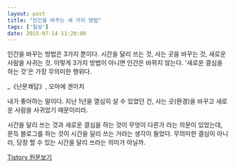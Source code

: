 ```yaml
---
layout: post
title: "인간을 바꾸는 세 가지 방법"
tags: ['일상']
date: 2015-07-14 11:20:00
---
```

인간을 바꾸는 방법은 3가지 뿐이다. 시간을 달리 쓰는 것, 사는 곳을 바꾸는 것, 새로운 사람을 사귀는 것. 이렇게 3가지 방법이 아니면 인간은 바뀌지 않는다. '새로운 결심을 하는 것'은 가장 무의미한 행위다. 

_《난문쾌답》, 오마에 겐이치

  


내가 좋아하는 말이다. 지난 1년을 열심히 살 수 있었던 건, 사는 곳(환경)을 바꾸고 새로운 사람을 사귀었기 때문이리라. 

시간을 달리 쓰는 것과 새로운 결심을 하는 것이 무엇이 다른가 라는 의문이 있었는데, 문득 블로그를 하는 것이 시간을 달리 쓰는 거라는 생각이 들었다. 무의미한 결심이 아니라, 당장 할 수 있는 시간을 달리 쓰라는 의미가 아닐까.


[Tistory 원문보기](http://khanrc.tistory.com/105)

